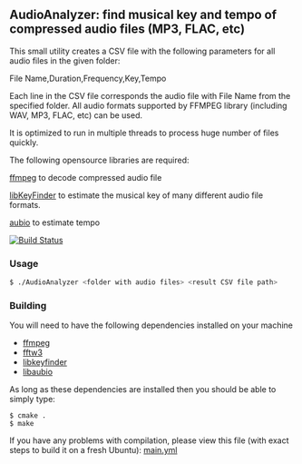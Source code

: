 ## AudioAnalyzer: find musical key and tempo of compressed audio files (MP3, FLAC, etc)

This small utility creates a CSV file with the following parameters for all audio files in the given folder:

File Name,Duration,Frequency,Key,Tempo

Each line in the CSV file corresponds the audio file with File Name from the specified folder.
All audio formats supported by FFMPEG library (including WAV, MP3, FLAC, etc) can be used.

It is optimized to run in multiple threads to process huge number of files quickly.

The following opensource libraries are required:

[ffmpeg](https://github.com/FFmpeg/FFmpeg/) to decode compressed audio file

[libKeyFinder](https://github.com/ibsh/libKeyFinder/) to estimate the musical key of many different audio file formats.

[aubio](https://github.com/aubio/aubio/) to estimate tempo

[![Build Status](https://github.com/mic0777/AudioAnalyzer/workflows/build/badge.svg)](https://github.com/mic0777/AudioAnalyzer/actions?query=workflow%3Abuild)

### Usage

```sh
$ ./AudioAnalyzer <folder with audio files> <result CSV file path>
```

### Building

You will need to have the following dependencies installed on your machine

- [ffmpeg](https://www.ffmpeg.org/) 
- [fftw3](https://fftw.org)
- [libkeyfinder](https://github.com/mixxxdj/libkeyfinder/)
- [libaubio](https://github.com/aubio/aubio/)

As long as these dependencies are installed then you should be able to
simply type:

```
$ cmake .
$ make
```
If you have any problems with compilation, please view this file (with exact steps to build it on a fresh Ubuntu):
[main.yml](https://github.com/mic0777/AudioAnalyzer/blob/9d480adf7081de81367e98f5fe166d2dacc77264/.github/workflows/main.yml)

